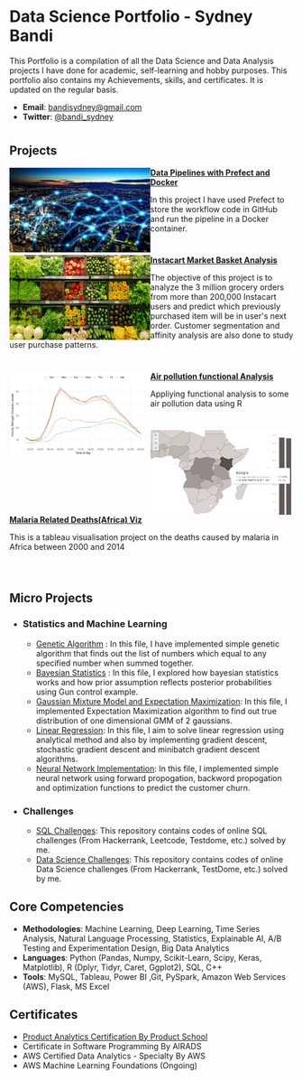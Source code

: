 # Data Science Portfolio - Sydney Bandi
This Portfolio is a compilation of all the Data Science and Data Analysis projects I have done for academic, self-learning and hobby purposes. This portfolio also contains my Achievements, skills, and certificates. It is updated on the regular basis.

- **Email**: [bandisydney@gmail.com](bandisydney@gmail.com)
- **Twitter**: [@bandi_sydney](https://twitter.com/bandi_sydney)

#
## Projects

<img align="left" width="250" height="150" src="https://github.com/sydneybandi/portfolio/blob/master/images/telecom.jpg"> **[ Data Pipelines with Prefect and Docker](https://github.com/sydneybandi/Data_Pipelines/tree/main/prefect-docker)**

In this project I have used Prefect to store the workflow code in GitHub and run the pipeline in a Docker container.

#

<img align="left" width="250" height="150" src="https://github.com/sydneybandi/portfolio/blob/master/images/instacart.jpeg"> **[Instacart Market Basket Analysis](https://github.com/sydneybandi/Instacart_Analysis)**

The objective of this project is to analyze the 3 million grocery orders from more than 200,000 Instacart users and predict which previously purchased item will be in user's next order. Customer segmentation and affinity analysis are also done to study user purchase patterns.

#

<img align="left" width="250" height="150" src="https://github.com/sydneybandi/air_pollution/blob/main/plots/daily_average.png"> **[Air pollution functional Analysis](https://github.com/sydneybandi/air_pollution)**

Appliying functional analysis to some air pollution data using R

#

<img align="left" width="250" height="150" src="https://github.com/sydneybandi/portfolio/blob/master/images/viz.png"> **[Malaria Related Deaths(Africa) Viz](https://public.tableau.com/app/profile/sydney.bandi/viz/MalariaRelatedDeathsAfricaViz/MalariainAfrica)**

This is a tableau visualisation project on the deaths caused by malaria in Africa between 2000 and 2014

<br />

#

## Micro Projects
- ### Statistics and Machine Learning
    - [Genetic Algorithm](https://github.com/sydneybandi/Statistical_Methods/blob/main/genetic-algorithm.ipynb) : In this file, I have implemented simple genetic algorithm that finds out the list of numbers which equal to any specified number when summed together.
    - [Bayesian Statistics](https://github.com/sydneybandi/Statistical_Methods/blob/main/Bayesian%20Statistics.ipynb) : In this file, I explored how bayesian statistics works and how prior assumption reflects posterior probabilities using Gun control example. 
    - [Gaussian Mixture Model and Expectation Maximization](https://github.com/sydneybandi/Statistical_Methods/blob/main/GMM-EM.ipynb): In this file, I implemented Expectation Maximization algorithm to find out true distribution of one dimensional GMM of 2 gaussians.
    - [Linear Regression](https://github.com/sydneybandi/Statistical_Methods/blob/main/Linear%20Regression.ipynb): In this file, I aim to solve linear regression using analytical method and also by implementing gradient descent, stochastic gradient descent and minibatch gradient descent algorithms. 
    - [Neural Network Implementation](https://github.com/sydneybandi/Statistical_Methods/blob/main/NN%20Implementation.ipynb): In this file, I implemented simple neural network using forward propogation, backword propogation and optimization functions to predict the customer churn.
 
- ### Challenges
    - [SQL Challenges](https://github.com/sydneybandi/Challenges/tree/main/SQL): This repository contains codes of online SQL challenges (From Hackerrank, Leetcode, Testdome, etc.) solved by me.
    - [Data Science Challenges](https://github.com/sydneybandi/Challenges/tree/main/DS-Challenges): This repository contains codes of online Data Science challenges (From Hackerrank, TestDome, etc.) solved by me.
    

## Core Competencies

- **Methodologies**: Machine Learning, Deep Learning, Time Series Analysis, Natural Language Processing, Statistics, Explainable AI, A/B Testing and Experimentation Design, Big Data Analytics
- **Languages**: Python (Pandas, Numpy, Scikit-Learn, Scipy, Keras, Matplotlib), R (Dplyr, Tidyr, Caret, Ggplot2), SQL, C++
- **Tools**: MySQL, Tableau, Power BI ,Git, PySpark, Amazon Web Services (AWS), Flask, MS Excel

## Certificates

- [Product Analytics Certification By Product School](http://bit.ly/3g7zaab)
- Certificate in Software Programming By AIRADS
- AWS Certified Data Analytics - Specialty By AWS
- AWS Machine Learning Foundations (Ongoing)


